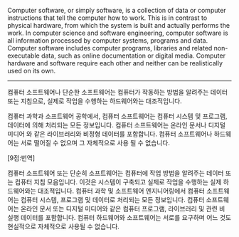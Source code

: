 Computer software, or simply software, is a collection of data or computer instructions that tell the computer how to work. This is in contrast to physical hardware, from which the system is built and actually performs the work. In computer science and software engineering, computer software is all information processed by computer systems, programs and data. Computer software includes computer programs, libraries and related non-executable data, such as online documentation or digital media. Computer hardware and software require each other and neither can be realistically used on its own.

*  *  *
컴퓨터 소프트웨어나 단순한 소프트웨어는 컴퓨터가 작동하는 방법을 알려주는 데이터 또는 지침으로, 실제로 작업을 수행하는 하드웨어와는 대조적입니다.

컴퓨터 과학과 소프트웨어 공학에서, 컴퓨터 소프트웨어는 컴퓨터 시스템 및 프로그램, 데이터에 의해 처리되는 모든 정보입니다.
컴퓨터 소프트웨어는 온라인 문서나 디지털 미디어 와 같은 라이브러리와 비정형 데이터를 포함합니다.
컴퓨터 소프트웨어나 하드웨어는 서로 떨어질 수 없으며 그 자체적으로 사용 될 수 없습니다.

[9점:번역]

컴퓨터 소프트웨어 또는 단순히 소프트웨어는 컴퓨터에 작업 방법을 알려주는 데이터 또는 컴퓨터 지침 모음입니다. 이것은 시스템이 구축되고 실제로 작업을 수행하는 실제 하드웨어와는 대조적입니다. 컴퓨터 과학 및 소프트웨어 엔지니어링에서 컴퓨터 소프트웨어는 컴퓨터 시스템, 프로그램 및 데이터로 처리되는 모든 정보입니다. 컴퓨터 소프트웨어는 온라인 문서 또는 디지털 미디어와 같은 컴퓨터 프로그램, 라이브러리 및 관련 비 실행 데이터를 포함합니다. 컴퓨터 하드웨어와 소프트웨어는 서로를 요구하며 어느 것도 현실적으로 자체적으로 사용될 수 없습니다.
